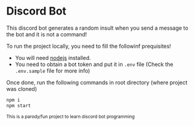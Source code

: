 # Discord Bot

This discord bot generates a random insult when you send a message to the bot and it is not a command!

To run the project locally, you need to fill the followinf prequisites!

* You will need [nodejs](https://nodejs.org/en/) installed.
* You need to obtain a bot token and put it in `.env` file (Check the `.env.sample` file for more info)

Once done, run the following commands in root directory (where project was cloned)

```bash
npm i
npm start
```

<sub>This is a parody/fun project to learn discord bot programming</sub>